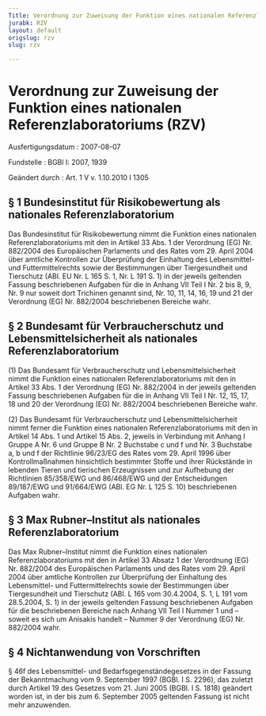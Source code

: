 ```yaml
---
Title: Verordnung zur Zuweisung der Funktion eines nationalen Referenzlaboratoriums
jurabk: RZV
layout: default
origslug: rzv
slug: rzv

---
```


# Verordnung zur Zuweisung der Funktion eines nationalen Referenzlaboratoriums (RZV)

Ausfertigungsdatum
:   2007-08-07

Fundstelle
:   BGBl I: 2007, 1939

Geändert durch
:   Art. 1 V v. 1.10.2010 I 1305



## § 1 Bundesinstitut für Risikobewertung als nationales Referenzlaboratorium

Das Bundesinstitut für Risikobewertung nimmt die Funktion eines
nationalen Referenzlaboratoriums mit den in Artikel 33 Abs. 1 der
Verordnung (EG) Nr. 882/2004 des Europäischen Parlaments und des Rates
vom 29. April 2004 über amtliche Kontrollen zur Überprüfung der
Einhaltung des Lebensmittel- und Futtermittelrechts sowie der
Bestimmungen über Tiergesundheit und Tierschutz (ABl. EU Nr. L 165 S.
1, Nr. L 191 S. 1) in der jeweils geltenden Fassung beschriebenen
Aufgaben für die in Anhang VII Teil I Nr. 2 bis 8, 9, Nr. 9 nur soweit
dort Trichinen genannt sind, Nr. 10, 11, 14, 16, 19 und 21 der
Verordnung (EG) Nr. 882/2004 beschriebenen Bereiche wahr.


## § 2 Bundesamt für Verbraucherschutz und Lebensmittelsicherheit als nationales Referenzlaboratorium

(1) Das Bundesamt für Verbraucherschutz und Lebensmittelsicherheit
nimmt die Funktion eines nationalen Referenzlaboratoriums mit den in
Artikel 33 Abs. 1 der Verordnung (EG) Nr. 882/2004 in der jeweils
geltenden Fassung beschriebenen Aufgaben für die in Anhang VII Teil I
Nr. 12, 15, 17, 18 und 20 der Verordnung (EG) Nr. 882/2004
beschriebenen Bereiche wahr.

(2) Das Bundesamt für Verbraucherschutz und Lebensmittelsicherheit
nimmt ferner die Funktion eines nationalen Referenzlaboratoriums mit
den in Artikel 14 Abs. 1 und Artikel 15 Abs. 2, jeweils in Verbindung
mit Anhang I Gruppe A Nr. 6 und Gruppe B Nr. 2 Buchstabe c und f und
Nr. 3 Buchstabe a, b und f der Richtlinie 96/23/EG des Rates vom 29.
April 1996 über Kontrollmaßnahmen hinsichtlich bestimmter Stoffe und
ihrer Rückstände in lebenden Tieren und tierischen Erzeugnissen und
zur Aufhebung der Richtlinien 85/358/EWG und 86/468/EWG und der
Entscheidungen 89/187/EWG und 91/664/EWG (ABl. EG Nr. L 125 S. 10)
beschriebenen Aufgaben wahr.


## § 3 Max Rubner–Institut als nationales Referenzlaboratorium

Das Max Rubner–Institut nimmt die Funktion eines nationalen
Referenzlaboratoriums mit den in Artikel 33 Absatz 1 der Verordnung
(EG) Nr.
882/2004 des Europäischen Parlaments und des Rates vom 29. April 2004
über amtliche Kontrollen zur Überprüfung der Einhaltung des
Lebensmittel- und Futtermittelrechts sowie der Bestimmungen über
Tiergesundheit und Tierschutz (ABl. L 165 vom 30.4.2004, S. 1, L 191
vom 28.5.2004, S. 1) in der jeweils geltenden Fassung beschriebenen
Aufgaben für die beschriebenen Bereiche nach Anhang VII Teil I Nummer
1 und – soweit es sich um Anisakis handelt – Nummer 9 der Verordnung
(EG) Nr. 882/2004 wahr.


## § 4 Nichtanwendung von Vorschriften

§ 46f des Lebensmittel- und Bedarfsgegenständegesetzes in der Fassung
der Bekanntmachung vom 9. September 1997 (BGBl. I S. 2296), das
zuletzt durch Artikel 19 des Gesetzes vom 21. Juni 2005 (BGBl. I S.
1818) geändert worden ist, in der bis zum 6. September 2005 geltenden
Fassung ist nicht mehr anzuwenden.

